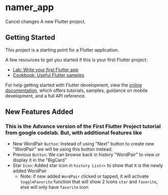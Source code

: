 # namer_app
Cancel changes
A new Flutter project.

## Getting Started

This project is a starting point for a Flutter application.

A few resources to get you started if this is your first Flutter project:

- [Lab: Write your first Flutter app](https://docs.flutter.dev/get-started/codelab)
- [Cookbook: Useful Flutter samples](https://docs.flutter.dev/cookbook)

For help getting started with Flutter development, view the
[online documentation](https://docs.flutter.dev/), which offers tutorials,
samples, guidance on mobile development, and a full API reference.

## New Features Added
### This is the Advance version of the First Flutter Project tutorial from google codelab. But, with additional features like
- New WordPair `Button`: Instead of using "Next" button to create new "WordPair" we will be using this button instead.
- Previous `Button`: We can browse back in history "WordPair" to view or display it in the "BigCard" 
- Star `Icon`: Added star icon in `history List<>` to show that it is the newly added WordPair
    - Note: if new added `WordPair` clicked or tapped, it will activate `toggleFavorite` function that will show 2 Icons `star` and `favorite`, else will only have `favorite` icon
